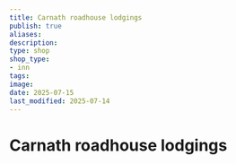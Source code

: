 ```yaml
---
title: Carnath roadhouse lodgings
publish: true
aliases: 
description: 
type: shop
shop_type: 
- inn
tags: 
image: 
date: 2025-07-15
last_modified: 2025-07-14
---
```

# Carnath roadhouse lodgings
